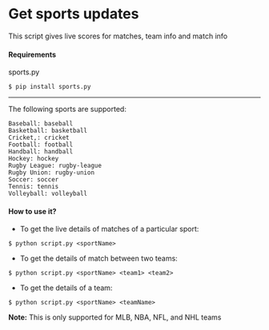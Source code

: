 # Get sports updates

This script gives live scores for matches, team info and match info

#### Requirements

sports.py
```
$ pip install sports.py
```

---

The following sports are supported:
```
Baseball: baseball
Basketball: basketball 
Cricket,: cricket
Football: football 
Handball: handball 
Hockey: hockey 
Rugby League: rugby-league 
Rugby Union: rugby-union 
Soccer: soccer 
Tennis: tennis 
Volleyball: volleyball
```

#### How to use it?

* To get the live details of matches of a particular sport:
```
$ python script.py <sportName>
```

* To get the details of match between two teams:
```
$ python script.py <sportName> <team1> <team2>
```

* To get the details of a team:
```
$ python script.py <sportName> <teamName>
```

**Note:** This is only supported for MLB, NBA, NFL, and NHL teams
